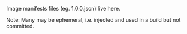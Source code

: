 Image manifests files (eg. 1.0.0.json) live  here.

Note: Many may be ephemeral, i.e. injected and used in a build but not committed.

